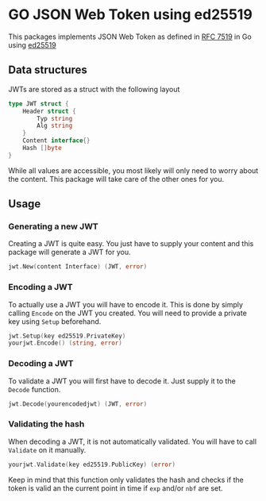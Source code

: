 GO JSON Web Token using ed25519
===============================

This packages implements JSON Web Token as defined in [RFC 7519](https://tools.ietf.org/html/rfc7519) in Go using [ed25519](golang.org/x/crypto/ed25519)

Data structures
---------------

JWTs are stored as a struct with the following layout

```go
type JWT struct {
	Header struct {
		Typ string
		Alg string
	}
	Content interface{}
	Hash []byte
}
```

While all values are accessible, you most likely will only need to worry about the content. This package will take care of the other ones for you.

Usage
-----

### Generating a new JWT

Creating a JWT is quite easy. You just have to supply your content and this package will generate a JWT for you.

```go
jwt.New(content Interface) (JWT, error)
```

### Encoding a JWT

To actually use a JWT you will have to encode it. This is done by simply calling `Encode` on the JWT you created. You will need to provide a private key using `Setup` beforehand.

```go
jwt.Setup(key ed25519.PrivateKey)
yourjwt.Encode() (string, error)
```

### Decoding a JWT

To validate a JWT you will first have to decode it. Just supply it to the `Decode` function.

```go
jwt.Decode(yourencodedjwt) (JWT, error)
```

### Validating the hash

When decoding a JWT, it is not automatically validated. You will have to call `Validate` on it manually.

```go
yourjwt.Validate(key ed25519.PublicKey) (error)
```

Keep in mind that this function only validates the hash and checks if the token is valid an the current point in time if `exp` and/or `nbf` are set.
